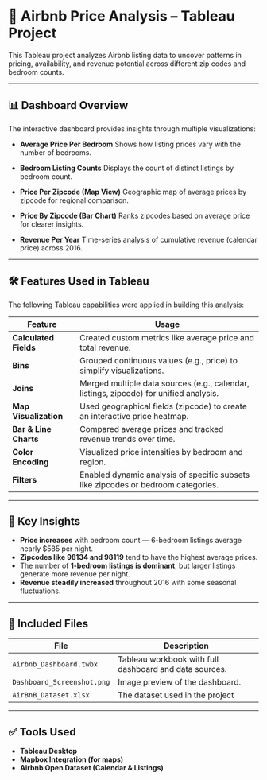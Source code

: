 # 🏡 Airbnb Price Analysis – Tableau Project

This Tableau project analyzes Airbnb listing data to uncover patterns in pricing, availability, and revenue potential across different zip codes and bedroom counts.

---

## 📊 Dashboard Overview

The interactive dashboard provides insights through multiple visualizations:

* **Average Price Per Bedroom**
  Shows how listing prices vary with the number of bedrooms.

* **Bedroom Listing Counts**
  Displays the count of distinct listings by bedroom count.

* **Price Per Zipcode (Map View)**
  Geographic map of average prices by zipcode for regional comparison.

* **Price By Zipcode (Bar Chart)**
  Ranks zipcodes based on average price for clearer insights.

* **Revenue Per Year**
  Time-series analysis of cumulative revenue (calendar price) across 2016.

---

## 🛠 Features Used in Tableau

The following Tableau capabilities were applied in building this analysis:

| Feature               | Usage                                                                                  |
| --------------------- | -------------------------------------------------------------------------------------- |
| **Calculated Fields** | Created custom metrics like average price and total revenue.                           |
| **Bins**              | Grouped continuous values (e.g., price) to simplify visualizations.                    |
| **Joins**             | Merged multiple data sources (e.g., calendar, listings, zipcode) for unified analysis. |
| **Map Visualization** | Used geographical fields (zipcode) to create an interactive price heatmap.             |
| **Bar & Line Charts** | Compared average prices and tracked revenue trends over time.                          |
| **Color Encoding**    | Visualized price intensities by bedroom and region.                                    |
| **Filters**           | Enabled dynamic analysis of specific subsets like zipcodes or bedroom categories.      |

---

## 🧠 Key Insights

* **Price increases** with bedroom count — 6-bedroom listings average nearly \$585 per night.
* **Zipcodes like 98134 and 98119** tend to have the highest average prices.
* The number of **1-bedroom listings is dominant**, but larger listings generate more revenue per night.
* **Revenue steadily increased** throughout 2016 with some seasonal fluctuations.

---

## 📁 Included Files

| File                       | Description                                            |
| -------------------------- | ------------------------------------------------------ |
| `Airbnb_Dashboard.twbx`    | Tableau workbook with full dashboard and data sources. |
| `Dashboard_Screenshot.png` | Image preview of the dashboard.                        |
| `AirBnB_Dataset.xlsx` | The dataset used in the project                        |


---

## ✅ Tools Used

* **Tableau Desktop**
* **Mapbox Integration (for maps)**
* **Airbnb Open Dataset (Calendar & Listings)**


